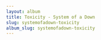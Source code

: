 ```yaml
---
layout: album
title: Toxicity - System of a Down
slug: systemofadown-toxicity
album_slug: systemofadown-toxicity
---
```


